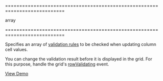 <!--**
/*-------------------------------------------
    Auto-generated file. Do not modify.
-------------------------------------------

**-->
===========================================================================
<!--type-->array<!--/type-->
===========================================================================

<!--shortDescription-->
Specifies an array of [validation rules](/Documentation/ApiReference/UI_Widgets/dxValidator/Validation_Rules/) to be checked when updating column cell values.
<!--/shortDescription-->

<!--fullDescription-->
You can change the validation result before it is displayed in the grid. For this purpose, handle the grid's [rowValidating]({basewidgetpath}/Events/#rowValidating) event.

<a href="http://js.devexpress.com/Demos/WidgetsGallery/#demo/datagridgrideditingdatavalidation/" class="button orange small fix-width-155" style="margin-right: 20px;" target="_blank">View Demo</a>
<!--/fullDescription-->